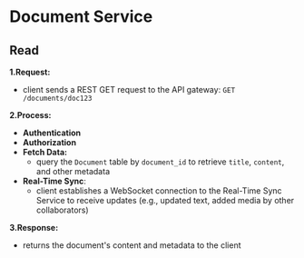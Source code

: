 # Document Service

## Read

**1.Request:**
- client sends a REST GET request to the API gateway: `GET /documents/doc123`

**2.Process:**
- **Authentication**
- **Authorization**
- **Fetch Data:**
  - query the `Document` table by `document_id` to retrieve `title`, `content`, and other metadata
- **Real-Time Sync**:
  - client establishes a WebSocket connection to the Real-Time Sync Service to receive updates (e.g., updated text, added media by other collaborators)

**3.Response:**
- returns the document's content and metadata to the client
